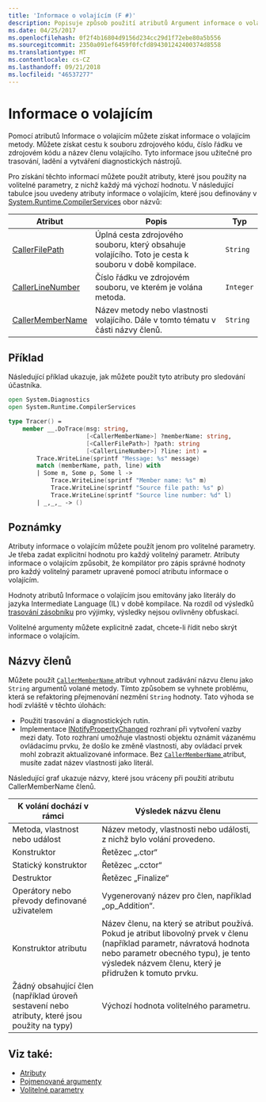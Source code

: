 ```yaml
---
title: 'Informace o volajícím (F #)'
description: Popisuje způsob použití atributů Argument informace o volajícím získat informace o volajícím z metody.
ms.date: 04/25/2017
ms.openlocfilehash: 0f2f4b16804d9156d234cc29d1f72ebe80a5b556
ms.sourcegitcommit: 2350a091ef6459f0fcfd894301242400374d8558
ms.translationtype: MT
ms.contentlocale: cs-CZ
ms.lasthandoff: 09/21/2018
ms.locfileid: "46537277"
---
```

# <a name="caller-information"></a>Informace o volajícím

Pomocí atributů Informace o volajícím můžete získat informace o volajícím metody. Můžete získat cestu k souboru zdrojového kódu, číslo řádku ve zdrojovém kódu a název členu volajícího. Tyto informace jsou užitečné pro trasování, ladění a vytváření diagnostických nástrojů.

Pro získání těchto informací můžete použít atributy, které jsou použity na volitelné parametry, z nichž každý má výchozí hodnotu. V následující tabulce jsou uvedeny atributy informace o volajícím, které jsou definovány v [System.Runtime.CompilerServices](/dotnet/api/system.runtime.compilerservices) obor názvů:

|Atribut|Popis|Typ|
|---------|-----------|----|
|[CallerFilePath](/dotnet/api/system.runtime.compilerservices.callerfilepathattribute)|Úplná cesta zdrojového souboru, který obsahuje volajícího. Toto je cesta k souboru v době kompilace.|`String`
|[CallerLineNumber](/dotnet/api/system.runtime.compilerservices.callerlinenumberattribute)|Číslo řádku ve zdrojovém souboru, ve kterém je volána metoda.|`Integer`|
|[CallerMemberName](/dotnet/api/system.runtime.compilerservices.callermembernameattribute)|Název metody nebo vlastnosti volajícího. Dále v tomto tématu v části názvy členů.|`String`|

## <a name="example"></a>Příklad

Následující příklad ukazuje, jak můžete použít tyto atributy pro sledování účastníka.

```fsharp
open System.Diagnostics
open System.Runtime.CompilerServices

type Tracer() =
    member __.DoTrace(msg: string,
                      [<CallerMemberName>] ?memberName: string,
                      [<CallerFilePath>] ?path: string
                      [<CallerLineNumber>] ?line: int) =
        Trace.WriteLine(sprintf "Message: %s" message)
        match (memberName, path, line) with
        | Some m, Some p, Some l ->
            Trace.WriteLine(sprintf "Member name: %s" m)
            Trace.WriteLine(sprintf "Source file path: %s" p)
            Trace.WriteLine(sprintf "Source line number: %d" l)
        | _,_,_ -> ()
```

## <a name="remarks"></a>Poznámky

Atributy informace o volajícím můžete použít jenom pro volitelné parametry. Je třeba zadat explicitní hodnotu pro každý volitelný parametr. Atributy informace o volajícím způsobit, že kompilátor pro zápis správné hodnoty pro každý volitelný parametr upravené pomocí atributu informace o volajícím.

Hodnoty atributů Informace o volajícím jsou emitovány jako literály do jazyka Intermediate Language (IL) v době kompilace. Na rozdíl od výsledků [trasování zásobníku](/dotnet/api/system.diagnostics.stacktrace) pro výjimky, výsledky nejsou ovlivněny obfuskací.

Volitelné argumenty můžete explicitně zadat, chcete-li řídit nebo skrýt informace o volajícím.

## <a name="member-names"></a>Názvy členů

Můžete použít [ `CallerMemberName` ](/dotnet/api/system.runtime.compilerservices.callermembernameattribute) atribut vyhnout zadávání názvu členu jako `String` argumentů volané metody. Tímto způsobem se vyhnete problému, která se refaktoring přejmenování nezmění `String` hodnoty. Tato výhoda se hodí zvláště v těchto úlohách:

* Použití trasování a diagnostických rutin.
* Implementace [INotifyPropertyChanged](/dotnet/api/system.componentmodel.inotifypropertychanged) rozhraní při vytvoření vazby mezi daty. Toto rozhraní umožňuje vlastnosti objektu oznámit vázanému ovládacímu prvku, že došlo ke změně vlastnosti, aby ovládací prvek mohl zobrazit aktualizované informace. Bez [ `CallerMemberName` ](/dotnet/api/system.runtime.compilerservices.callermembernameattribute) atribut, musíte zadat název vlastnosti jako literál.

Následující graf ukazuje názvy, které jsou vráceny při použití atributu CallerMemberName členů.

|K volání dochází v rámci|Výsledek názvu členu|
|-------------------|------------------|
|Metoda, vlastnost nebo událost|Název metody, vlastnosti nebo události, z nichž bylo volání provedeno.|
|Konstruktor|Řetězec „.ctor“|
|Statický konstruktor|Řetězec „.cctor“|
|Destruktor|Řetězec „Finalize“|
|Operátory nebo převody definované uživatelem|Vygenerovaný název pro člen, například „op_Addition“.|
|Konstruktor atributu|Název členu, na který se atribut používá. Pokud je atribut libovolný prvek v členu (například parametr, návratová hodnota nebo parametr obecného typu), je tento výsledek názvem členu, který je přidružen k tomuto prvku.|
|Žádný obsahující člen (například úroveň sestavení nebo atributy, které jsou použity na typy)|Výchozí hodnota volitelného parametru.|

## <a name="see-also"></a>Viz také:

- [Atributy](attributes.md)  
- [Pojmenované argumenty](parameters-and-arguments.md#named-arguments)  
- [Volitelné parametry](parameters-and-arguments.md#optional-parameters)  
